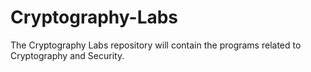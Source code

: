 # Cryptography-Labs

The Cryptography Labs repository will contain the programs related to Cryptography and Security.
